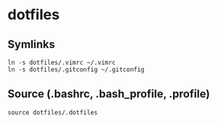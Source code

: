 # dotfiles

## Symlinks

    ln -s dotfiles/.vimrc ~/.vimrc
    ln -s dotfiles/.gitconfig ~/.gitconfig

## Source (.bashrc, .bash_profile, .profile)
    source dotfiles/.dotfiles
